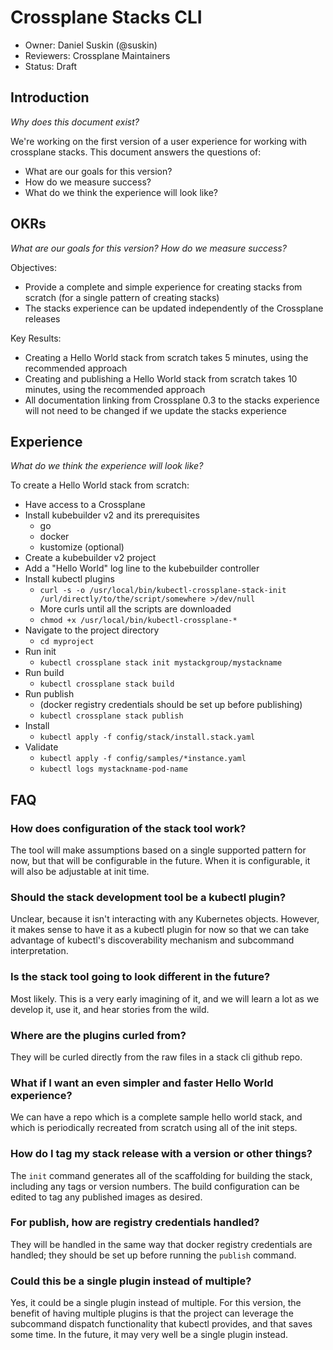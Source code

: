 # Crossplane Stacks CLI
* Owner: Daniel Suskin (@suskin)
* Reviewers: Crossplane Maintainers
* Status: Draft

## Introduction
*Why does this document exist?*

We're working on the first version of a user experience for working with crossplane stacks. This document answers the questions of:
* What are our goals for this version?
* How do we measure success?
* What do we think the experience will look like?

## OKRs
*What are our goals for this version? How do we measure success?*

Objectives:
* Provide a complete and simple experience for creating stacks from scratch (for a single pattern of creating stacks)
* The stacks experience can be updated independently of the Crossplane releases

Key Results:
* Creating a Hello World stack from scratch takes 5 minutes, using the recommended approach
* Creating and publishing a Hello World stack from scratch takes 10 minutes, using the recommended approach
* All documentation linking from Crossplane 0.3 to the stacks experience will not need to be changed if we update the stacks experience

## Experience
*What do we think the experience will look like?*

To create a Hello World stack from scratch:
* Have access to a Crossplane
* Install kubebuilder v2 and its prerequisites
  - go
  - docker
  - kustomize (optional)
* Create a kubebuilder v2 project
* Add a "Hello World" log line to the kubebuilder controller
* Install kubectl plugins
  - `curl -s -o /usr/local/bin/kubectl-crossplane-stack-init /url/directly/to/the/script/somewhere >/dev/null`
  - More curls until all the scripts are downloaded
  - `chmod +x /usr/local/bin/kubectl-crossplane-*`
* Navigate to the project directory
  - `cd myproject`
* Run init
  - `kubectl crossplane stack init mystackgroup/mystackname`
* Run build
  - `kubectl crossplane stack build`
* Run publish
  - (docker registry credentials should be set up before publishing)
  - `kubectl crossplane stack publish`
* Install
  - `kubectl apply -f config/stack/install.stack.yaml`
* Validate
  - `kubectl apply -f config/samples/*instance.yaml`
  - `kubectl logs mystackname-pod-name`

## FAQ
### How does configuration of the stack tool work?
The tool will make assumptions based on a single supported pattern for now, but that will be configurable in the future. When it is configurable, it will also be adjustable at init time.

### Should the stack development tool be a kubectl plugin?
Unclear, because it isn't interacting with any Kubernetes objects. However, it makes sense to have it as a kubectl plugin for now so that we can take advantage of kubectl's discoverability mechanism and subcommand interpretation.

### Is the stack tool going to look different in the future?
Most likely. This is a very early imagining of it, and we will learn a lot as we develop it, use it, and hear stories from the wild.

### Where are the plugins curled from?
They will be curled directly from the raw files in a stack cli github repo.

### What if I want an even simpler and faster Hello World experience?
We can have a repo which is a complete sample hello world stack, and which is periodically recreated from scratch using all of the init steps.

### How do I tag my stack release with a version or other things?
The `init` command generates all of the scaffolding for building the stack, including any tags or version numbers. The build configuration can be edited to tag any published images as desired.

### For publish, how are registry credentials handled?
They will be handled in the same way that docker registry credentials are handled; they should be set up before running the `publish` command.

### Could this be a single plugin instead of multiple?
Yes, it could be a single plugin instead of multiple. For this version, the benefit of having multiple plugins is that the project can leverage the subcommand dispatch functionality that kubectl provides, and that saves some time. In the future, it may very well be a single plugin instead.
